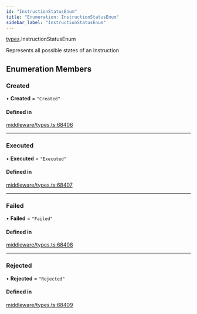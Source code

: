 ```yaml
---
id: "InstructionStatusEnum"
title: "Enumeration: InstructionStatusEnum"
sidebar_label: "InstructionStatusEnum"
---
```


[types](../../../modules/Types/Types.md).InstructionStatusEnum

Represents all possible states of an Instruction

## Enumeration Members

### Created

• **Created** = ``"Created"``

#### Defined in

[middleware/types.ts:68406](https://github.com/PolymeshAssociation/polymesh-sdk/blob/2c78f6c34/src/middleware/types.ts#L68406)

___

### Executed

• **Executed** = ``"Executed"``

#### Defined in

[middleware/types.ts:68407](https://github.com/PolymeshAssociation/polymesh-sdk/blob/2c78f6c34/src/middleware/types.ts#L68407)

___

### Failed

• **Failed** = ``"Failed"``

#### Defined in

[middleware/types.ts:68408](https://github.com/PolymeshAssociation/polymesh-sdk/blob/2c78f6c34/src/middleware/types.ts#L68408)

___

### Rejected

• **Rejected** = ``"Rejected"``

#### Defined in

[middleware/types.ts:68409](https://github.com/PolymeshAssociation/polymesh-sdk/blob/2c78f6c34/src/middleware/types.ts#L68409)

